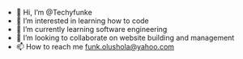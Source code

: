 - 👋 Hi, I’m @Techyfunke
- 👀 I’m interested in learning how to code
- 🌱 I’m currently learning software engineering 
- 💞️ I’m looking to collaborate on website building and management 
- 📫 How to reach me funk.olushola@yahoo.com

<!---
Techyfunke/Techyfunke is a ✨ special ✨ repository because its `README.md` (this file) appears on your GitHub profile.
You can click the Preview link to take a look at your changes.
--->
